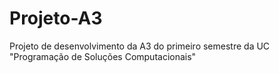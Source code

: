 # Projeto-A3

Projeto de desenvolvimento da A3 do primeiro semestre da UC "Programação de Soluções Computacionais"
